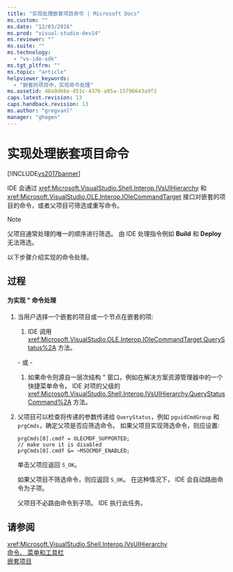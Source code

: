 ```yaml
---
title: "实现处理嵌套项目命令 | Microsoft Docs"
ms.custom: ""
ms.date: "12/03/2016"
ms.prod: "visual-studio-dev14"
ms.reviewer: ""
ms.suite: ""
ms.technology: 
  - "vs-ide-sdk"
ms.tgt_pltfrm: ""
ms.topic: "article"
helpviewer_keywords: 
  - "嵌套的项目中，实现命令处理"
ms.assetid: 48a9d66e-d51c-4376-a95a-15796643a9f2
caps.latest.revision: 13
caps.handback.revision: 13
ms.author: "gregvanl"
manager: "ghogen"
---
```

# 实现处理嵌套项目命令
[!INCLUDE[vs2017banner](../../code-quality/includes/vs2017banner.md)]

IDE 会通过 <xref:Microsoft.VisualStudio.Shell.Interop.IVsUIHierarchy> 和 <xref:Microsoft.VisualStudio.OLE.Interop.IOleCommandTarget> 接口对嵌套的项目的命令，或者父项目可筛选或重写命令。  
  
> [!NOTE]
>  父项目通常处理的唯一的顺序进行筛选。  由 IDE 处理指令例如 **Build** 和 **Deploy** 无法筛选。  
  
 以下步骤介绍实现的命令处理。  
  
## 过程  
  
#### 为实现 " 命令处理  
  
1.  当用户选择一个嵌套的项目或一个节点在嵌套的项:  
  
    1.  IDE 调用 <xref:Microsoft.VisualStudio.OLE.Interop.IOleCommandTarget.QueryStatus%2A> 方法。  
  
     \- 或 \-  
  
    1.  如果命令则源自一层次结构 " 窗口，例如在解决方案资源管理器中的一个快捷菜单命令， IDE 对项的父级的 <xref:Microsoft.VisualStudio.Shell.Interop.IVsUIHierarchy.QueryStatusCommand%2A> 方法。  
  
2.  父项目可以检查将传递的参数传递给 `QueryStatus`，例如 `pguidCmdGroup` 和 `prgCmds`，确定父项是否应筛选命令。  如果父项目实现筛选命令，则应设置:  
  
    ```  
    prgCmds[0].cmdf = OLECMDF_SUPPORTED;  
    // make sure it is disabled  
    prgCmds[0].cmdf &= ~MSOCMDF_ENABLED;  
    ```  
  
     单击父项应返回 `S_OK`。  
  
     如果父项目不筛选命令，则应返回 `S_OK`。  在这种情况下， IDE 会自动路由命令为子项。  
  
     父项目不必路由命令到子项。  IDE 执行此任务。  
  
## 请参阅  
 <xref:Microsoft.VisualStudio.Shell.Interop.IVsUIHierarchy>   
 [命令、 菜单和工具栏](../../extensibility/internals/commands-menus-and-toolbars.md)   
 [嵌套项目](../../extensibility/internals/nesting-projects.md)